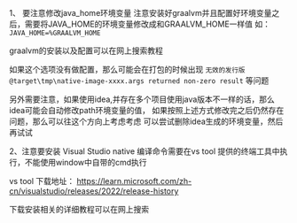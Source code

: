 1、 要注意修改java_home环境变量
注意安装好graalvm并且配置好环境变量之后，需要将JAVA_HOME的环境变量修改成和GRAALVM_HOME一样值
如：
```JAVA_HOME=%GRAALVM_HOME```

graalvm的安装以及配置可以在网上搜索教程

如果这个选项没有做配置，那么可能会在打包的时候出现 `无效的发行版`  `@target\tmp\native-image-xxxx.args returned non-zero result` 等问题

另外需要注意，如果使用idea,并存在多个项目使用java版本不一样的话，那么idea可能会自动修改path环境变量的值，
如果按照上述方式修改完之后仍然存在问题，那么可以往这个方向上考虑考虑
可以尝试删除idea生成的环境变量，然后再试试

2、注意要安装 Visual Studio
native 编译命令需要在vs tool 提供的终端工具中执行，不能使用window中自带的cmd执行 

vs tool 下载地址：
https://learn.microsoft.com/zh-cn/visualstudio/releases/2022/release-history

下载安装相关的详细教程可以在网上搜索